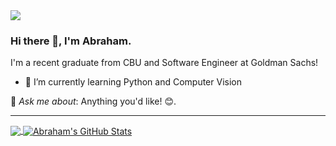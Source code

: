 <img src="https://images.unsplash.com/photo-1614624532983-4ce03382d63d?ixlib=rb-1.2.1&ixid=MnwxMjA3fDB8MHxwaG90by1wYWdlfHx8fGVufDB8fHx8&auto=format&fit=crop&w=1631&q=80"/>

### Hi there 👋, I'm Abraham.
I'm a recent graduate from CBU and Software Engineer at Goldman Sachs!

<!--
**Abruuham/Abruuham** is a ✨ _special_ ✨ repository because its `README.md` (this file) appears on your GitHub profile.


- 🔭 I’m currently working on ...
- 🌱 I’m currently learning ...
- 👯 I’m looking to collaborate on ...
- 🤔 I’m looking for help with ...
- 💬 Ask me about ...
- 📫 How to reach me: ...
- 😄 Pronouns: ...
- ⚡ Fun fact: ...
-->
 - 🌱 I’m currently learning Python and Computer Vision
 
 💬 *Ask me about*: Anything you'd like! 😊. 
 
 ------------------
 <a href="https://github.com/Abruuham/Abruuham">
  <img align="center" src="https://github-readme-stats.vercel.app/api/top-langs/?username=Abruuham&hide=HTML,CSS,EJS,Hack,JavaScript,tex&title_color=ffffff&text_color=c9cacc&icon_color=2bbc8a&bg_color=0d1017&langs_count=4" />
</a>
<a href="https://github.com/Abruuham/Abruuham">
  <img align="center" src="https://github-readme-stats.vercel.app/api?username=Abruuham&show_icons=true&line_height=33&count_private=true&title_color=ffffff&text_color=c9cacc&icon_color=2bbc8a&bg_color=0d1017" alt="Abraham's GitHub Stats" />
</a>

<br><br>
